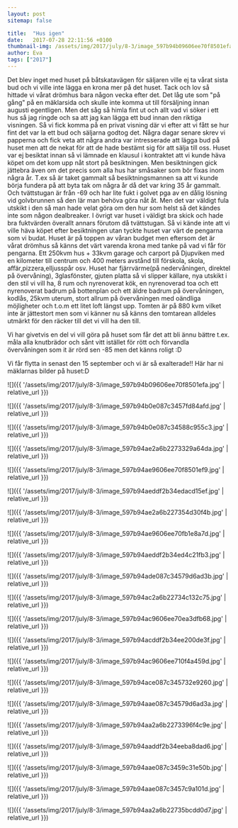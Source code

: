 ```yaml
---
layout: post
sitemap: false

title:  "Hus igen"
date:   2017-07-28 22:11:56 +0100
thumbnail-img: /assets/img/2017/july/8-3/image_597b94b09606ee70f8501efa.jpg
author: Eva
tags: ["2017"]
---
```


Det blev inget med huset på båtskatavägen för säljaren ville ej ta vårat sista bud och vi ville inte lägga en krona mer på det huset. Tack och lov så hittade vi vårat drömhus bara någon vecka efter det. Det låg ute som "på gång" på en mäklarsida och skulle inte komma ut till försäljning innan augusti egentligen. Men det såg så himla fint ut och allt vad vi söker i ett hus så jag ringde och sa att jag kan lägga ett bud innan den riktiga visningen. Så vi fick komma på en privat visning där vi efter att vi fått se hur fint det var la ett bud och säljarna godtog det. Några dagar senare skrev vi papperna och fick veta att några andra var intresserade att lägga bud på huset men att de nekat för att de hade bestämt sig för att sälja till oss. Huset var ej besiktat innan så vi lämnade en klausul i kontraktet att vi kunde häva köpet om det kom upp nåt stort på besiktningen. Men besiktningen gick jättebra även om det precis som alla hus har småsaker som bör fixas inom några år. T.ex så är taket gammalt så besiktningsmannen sa att vi kunde börja fundera på att byta tak om några år då det var kring 35 år gammalt. Och tvättstugan är från -69 och har lite fukt i golvet pga av en dålig lösning vid golvbrunnen så den lär man behöva göra nåt åt. Men det var väldigt fula utskikt i den så man hade velat göra om den hur som helst så det kändes inte som någon dealbreaker. I övrigt var huset i väldigt bra skick och hade bra fuktvärden överallt annars förutom då tvättstugan. Så vi kände inte att vi ville häva köpet efter besiktningen utan tyckte huset var värt de pengarna som vi budat. Huset är på toppen av våran budget men eftersom det är vårat drömhus så känns det värt varenda krona med tanke på vad vi får för pengarna. Ett 250kvm hus + 33kvm garage och carport på Djupviken med en kilometer till centrum och 400 meters avstånd till förskola, skola, affär,pizzera,elljusspår osv. Huset har fjärrvärme(på nedervåningen, direktel på övervåning), 3glasfönster, gjuten platta så vi slipper källare, nya utskikt i den stil vi vill ha, 8 rum och nyrenoverat kök, en nyrenoverad toa och ett nyrenoverat badrum på bottenplan och ett äldre badrum på övervåningen, kodlås, 25kvm uterum, stort allrum på övervåningen med oändliga möjligheter och t.o.m ett litet loft längst upp. Tomten är på 880 kvm vilket inte är jättestort men som vi känner nu så känns den tomtarean alldeles utmärkt för den räcker till det vi vill ha den till. 

Vi har givetvis en del vi vill göra på huset som får det att bli ännu bättre t.ex. måla alla knutbrädor och sånt vitt istället för rött och förvandla övervåningen som it är rörd sen -85 men det känns roligt :D 

Vi får flytta in senast den 15 september och vi är så exalterade!! Här har ni mäklarnas bilder på huset:D

![]({{ '/assets/img/2017/july/8-3/image_597b94b09606ee70f8501efa.jpg'  | relative_url }})

![]({{ '/assets/img/2017/july/8-3/image_597b94b0e087c3457fd84afd.jpg'  | relative_url }})

![]({{ '/assets/img/2017/july/8-3/image_597b94b0e087c34588c955c3.jpg'  | relative_url }})

![]({{ '/assets/img/2017/july/8-3/image_597b94ae2a6b2273329a64da.jpg'  | relative_url }})

![]({{ '/assets/img/2017/july/8-3/image_597b94ae9606ee70f8501ef9.jpg'  | relative_url }})

![]({{ '/assets/img/2017/july/8-3/image_597b94aeddf2b34edacd15ef.jpg'  | relative_url }})

![]({{ '/assets/img/2017/july/8-3/image_597b94ae2a6b227354d30f4b.jpg'  | relative_url }})

![]({{ '/assets/img/2017/july/8-3/image_597b94ae9606ee70fb1e8a7d.jpg'  | relative_url }})

![]({{ '/assets/img/2017/july/8-3/image_597b94aeddf2b34ed4c21fb3.jpg'  | relative_url }})

![]({{ '/assets/img/2017/july/8-3/image_597b94ade087c34579d6ad3b.jpg'  | relative_url }})

![]({{ '/assets/img/2017/july/8-3/image_597b94ac2a6b22734c132c75.jpg'  | relative_url }})

![]({{ '/assets/img/2017/july/8-3/image_597b94ac9606ee70ea3dfb68.jpg'  | relative_url }})

![]({{ '/assets/img/2017/july/8-3/image_597b94acddf2b34ee200de3f.jpg'  | relative_url }})

![]({{ '/assets/img/2017/july/8-3/image_597b94ac9606ee710f4a459d.jpg'  | relative_url }})

![]({{ '/assets/img/2017/july/8-3/image_597b94ace087c345732e9260.jpg'  | relative_url }})

![]({{ '/assets/img/2017/july/8-3/image_597b94aae087c34579d6ad3a.jpg'  | relative_url }})

![]({{ '/assets/img/2017/july/8-3/image_597b94aa2a6b2273396f4c9e.jpg'  | relative_url }})

![]({{ '/assets/img/2017/july/8-3/image_597b94aaddf2b34eeba8dad6.jpg'  | relative_url }})

![]({{ '/assets/img/2017/july/8-3/image_597b94aae087c3459c31e50b.jpg'  | relative_url }})

![]({{ '/assets/img/2017/july/8-3/image_597b94aae087c3457c9a101d.jpg'  | relative_url }})

![]({{ '/assets/img/2017/july/8-3/image_597b94aa2a6b22735bcdd0d7.jpg'  | relative_url }})

